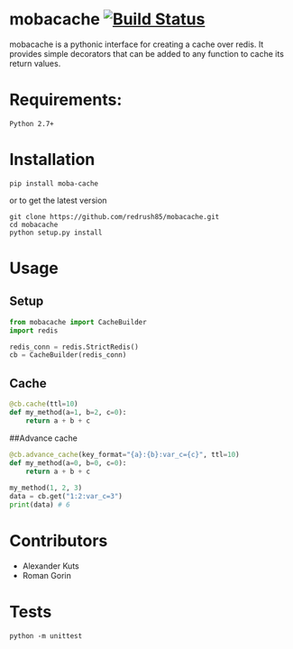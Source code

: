 # mobacache [![Build Status](https://travis-ci.org/redrush85/mobacache.svg?branch=master)](https://travis-ci.org/redrush85/mobacache)
mobacache is a pythonic interface for creating a cache over redis. It provides simple decorators that can be added to any function to cache its return values.

# Requirements:
`Python 2.7+`


# Installation
`pip install moba-cache`

or to get the latest version

    git clone https://github.com/redrush85/mobacache.git
    cd mobacache
    python setup.py install


# Usage

## Setup
```python
from mobacache import CacheBuilder
import redis

redis_conn = redis.StrictRedis()
cb = CacheBuilder(redis_conn)

```

## Cache

```python
@cb.cache(ttl=10)
def my_method(a=1, b=2, c=0):
    return a + b + c
```

##Advance cache
```python
@cb.advance_cache(key_format="{a}:{b}:var_c={c}", ttl=10)
def my_method(a=0, b=0, c=0):
    return a + b + c
    
my_method(1, 2, 3)
data = cb.get("1:2:var_c=3")
print(data) # 6
```


# Contributors
- Alexander Kuts
- Roman Gorin

# Tests
`python -m unittest`
